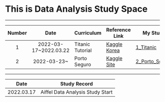 # This is Data Analysis Study Space
---

|Number|Date|Curriculum|Reference Link|My Study|
|:---:|:---:|---|---|---|
|1|2022-03-17~2022.03.22|Titanic Tutorial|[Kaggle Korea](https://kaggle-kr.tistory.com/17)|[1_Titanic](https://github.com/youngchurl/Data-Analysis-Study/tree/main/1_Titanic)
|2|2022-03-23~|Porto Seguro|[Kaggle Site](https://www.kaggle.com/code/gpreda/porto-seguro-exploratory-analysis-and-prediction/notebook)|[2_Porto_Seguro]()|

---

|Date|Study Record|
|:---:|:---:|
|2022.03.17|Aiffel Data Analysis Study Start|
